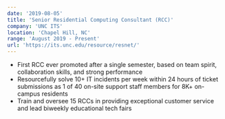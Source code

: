 ```yaml
---
date: '2019-08-05'
title: 'Senior Residential Computing Consultant (RCC)'
company: 'UNC ITS'
location: 'Chapel Hill, NC'
range: 'August 2019 - Present'
url: 'https://its.unc.edu/resource/resnet/'
---
```


- First RCC ever promoted after a single semester, based on team spirit, collaboration skills, and strong performance
- Resourcefully solve 10+ IT incidents per week within 24 hours of ticket submissions as 1 of 40 on-site support staff members for 8K+ on-campus residents
- Train and oversee 15 RCCs in providing exceptional customer service and lead biweekly educational tech fairs

